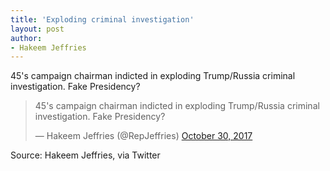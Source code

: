 ```yaml
---
title: 'Exploding criminal investigation'
layout: post
author:
- Hakeem Jeffries
---
```


45's campaign chairman indicted in exploding Trump/Russia criminal investigation. Fake Presidency?

<blockquote class="twitter-tweet"><p lang="en" dir="ltr">45&#39;s campaign chairman indicted in exploding Trump/Russia criminal investigation. Fake Presidency?</p>&mdash; Hakeem Jeffries (@RepJeffries) <a href="https://twitter.com/RepJeffries/status/924981218889883648?ref_src=twsrc%5Etfw">October 30, 2017</a></blockquote> <script async src="https://platform.twitter.com/widgets.js" charset="utf-8"></script>

Source: Hakeem Jeffries, via Twitter

